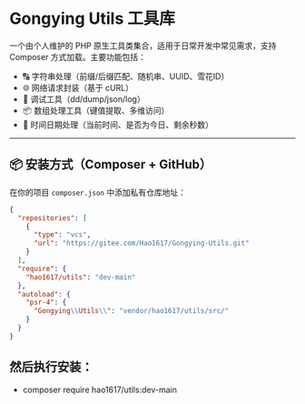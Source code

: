 # Gongying Utils 工具库

一个由个人维护的 PHP 原生工具类集合，适用于日常开发中常见需求，支持 Composer 方式加载。主要功能包括：

- 🔠 字符串处理（前缀/后缀匹配、随机串、UUID、雪花ID）
- 🌐 网络请求封装（基于 cURL）
- 🐞 调试工具（dd/dump/json/log）
- 📦 数组处理工具（键值提取、多维访问）
- 📆 时间日期处理（当前时间、是否为今日、剩余秒数）

---

## 📦 安装方式（Composer + GitHub）

在你的项目 `composer.json` 中添加私有仓库地址：

```json
{
  "repositories": [
    {
      "type": "vcs",
      "url": "https://gitee.com/Hao1617/Gongying-Utils.git"
    }
  ],
  "require": {
    "hao1617/utils": "dev-main"
  },
  "autoload": {
    "psr-4": {
      "Gongying\\Utils\\": "vendor/hao1617/utils/src/"
    }
  }
}
```

## 然后执行安装：

- composer require hao1617/utils:dev-main
